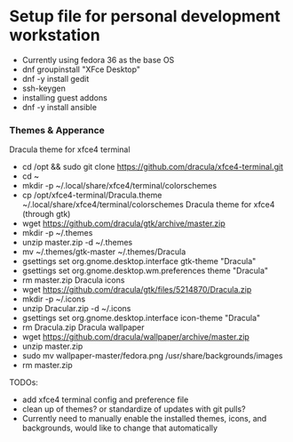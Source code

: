 # Setup file for personal development workstation

* Currently using fedora 36 as the base OS
* dnf groupinstall "XFce Desktop"
* dnf -y install gedit
* ssh-keygen 
* installing guest addons
* dnf -y install ansible

### Themes & Apperance
Dracula theme for xfce4 terminal 
* cd /opt && sudo git clone https://github.com/dracula/xfce4-terminal.git
* cd ~
* mkdir -p ~/.local/share/xfce4/terminal/colorschemes
* cp /opt/xfce4-terminal/Dracula.theme ~/.local/share/xfce4/terminal/colorschemes
Dracula theme for xfce4 (through gtk)
* wget https://github.com/dracula/gtk/archive/master.zip 
* mkdir -p ~/.themes
* unzip master.zip -d ~/.themes
* mv ~/.themes/gtk-master ~/.themes/Dracula
* gsettings set org.gnome.desktop.interface gtk-theme "Dracula"
* gsettings set org.gnome.desktop.wm.preferences theme "Dracula"
* rm master.zip
Dracula icons
* wget https://github.com/dracula/gtk/files/5214870/Dracula.zip
* mkdir -p ~/.icons
* unzip Dracular.zip -d ~/.icons
* gsettings set org.gnome.desktop.interface icon-theme "Dracula"
* rm Dracula.zip
Dracula wallpaper
* wget https://github.com/dracula/wallpaper/archive/master.zip
* unzip master.zip
* sudo mv wallpaper-master/fedora.png /usr/share/backgrounds/images
* rm master.zip


TODOs:
* add xfce4 terminal config and preference file
* clean up of themes? or standardize of updates with git pulls?
* Currently need to manually enable the installed themes, icons, and backgrounds, would like to change that automatically
